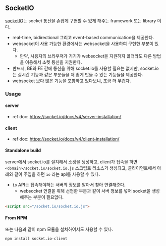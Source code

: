 ## SocketIO

[socketIO](https://socket.io)는 socket 통신을 손쉽게 구현할 수 있게 해주는 framework 또는 library 이다.

- real-time, bidirectional 그리고 event-based communication을 제공한다.
- websocket이 사용 가능한 환경에서는 websocket을 사용하여 구현한 부분이 있다.
  - 만약, 사용자의 브라우저가 기기가 websocket을 지원하지 않더라도 다른 방법을 이용해서 소켓 통신을 지원한다.
- 반드시, BE와 FE 간에 통신을 위해 socket.io를 사용할 필요는 없지만, socket.io는 실시간 기능과 같은 부분들을 더 쉽게 만들 수 있는 기능들을 제공한다.
- websocket 보다 많은 기능을 포함하고 있다보니, 조금 더 무겁다.

### Usage

#### server

- ref doc: https://socket.io/docs/v4/server-installation/

#### client

- ref doc: https://socket.io/docs/v4/client-installation/

#### Standalone build

server에서 socket.io를 설치해서 소켓을 생성하고, client가 접속을 하면 `<domain>/socket.io/socket.io.js` 스크립트 리소스가 생성되고, 클라이언트에서 아래와 같이 주입을 하면 `io` 라는 api를 사용할 수 있다.

- `io` API는 접속해야하는 서버의 정보를 알아서 찾아 연결해준다.
  - websocket 연결을 위해 선언한 부분과 같이 서버 정보를 넣어 socket을 생성해주는 부분이 필요없다.

```html
<script src="/socket.io/socket.io.js">
```

#### From NPM

또는 다음과 같이 npm 모듈을 설치하여서도 사용할 수 있다.

```bash
npm install socket.io-client
```
